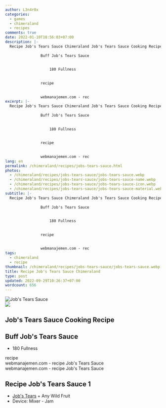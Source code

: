 ```yaml
---
author: L3n4r0x
categories:
  - games
  - chimeraland
  - recipes
comments: true
date: 2022-01-10T18:56:03+07:00
description: |-
  Recipe Job's Tears Sauce Chimeraland Job's Tears Sauce Cooking Recipe
                
                Buff Job's Tears Sauce
                
                  
                    180 Fullness
                  
                
                recipe
              
              
                webmanajemen.com - rec
excerpt: |-
  Recipe Job's Tears Sauce Chimeraland Job's Tears Sauce Cooking Recipe
                
                Buff Job's Tears Sauce
                
                  
                    180 Fullness
                  
                
                recipe
              
              
                webmanajemen.com - rec
lang: en
permalink: /chimeraland/recipes/jobs-tears-sauce.html
photos:
  - /chimeraland/recipes/jobs-tears-sauce/jobs-tears-sauce.webp
  - /chimeraland/recipes/jobs-tears-sauce/jobs-tears-sauce-name.webp
  - /chimeraland/recipes/jobs-tears-sauce/jobs-tears-sauce-icon.webp
  - /chimeraland/recipes/jobs-tears-sauce/jobs-tears-sauce-material.webp
subtitle: |-
  Recipe Job's Tears Sauce Chimeraland Job's Tears Sauce Cooking Recipe
                
                Buff Job's Tears Sauce
                
                  
                    180 Fullness
                  
                
                recipe
              
              
                webmanajemen.com - rec
tags:
  - chimeraland
  - recipe
thumbnail: /chimeraland/recipes/jobs-tears-sauce/jobs-tears-sauce.webp
title: Recipe Job's Tears Sauce Chimeraland
type: post
updated: 2022-09-29T10:26:37+07:00
wordcount: 656
---
```


<link
  rel="stylesheet"
  href="https://rawcdn.githack.com/dimaslanjaka/Web-Manajemen/870a349/css/bootstrap-5-3-0-alpha3-wrapper.css"
/>
<section id="bootstrap-wrapper">
  <div data-bs-theme="dark">
    <div class="card mb-2">
      <div class="card-body">
        <div class="row g-0">
          <div class="col-sm-4 position-relative mb-2">
            <img
              src="https://www.webmanajemen.com/chimeraland/recipes/jobs-tears-sauce/jobs-tears-sauce-material.webp"
              class="card-img fit-cover w-100 h-100"
              alt="Job&#x27;s Tears Sauce"
              data-fancybox="true"
            />
          </div>
          <div class="col-sm-8 mb-2">
            <div class="card-body">
              <div class="d-flex flex-row align-items-center mb-3">
                <img
                  class="d-inline-block me-2"
                  src="https://www.webmanajemen.com/chimeraland/recipes/jobs-tears-sauce/jobs-tears-sauce-icon.webp"
                  width="auto"
                  height="auto"
                  style="vertical-align: middle"
                />
                <h2 class="fs-5">Job&#x27;s Tears Sauce Cooking Recipe</h2>
              </div>
              <h2 class="card-title fs-5">Buff Job&#x27;s Tears Sauce</h2>
              <div class="card-text">
                <ul>
                  <li>180 Fullness</li>
                </ul>
              </div>
              <span class="badge rounded-pill">recipe</span>
            </div>
            <div class="card-footer text-end text-muted mt-auto">
              webmanajemen.com - recipe Job&#x27;s Tears Sauce
            </div>
          </div>
        </div>
      </div>
      <div class="card-footer text-end text-muted">
        webmanajemen.com - recipe Job&#x27;s Tears Sauce
      </div>
    </div>
    <div class="row mb-2">
      <div class="col-12 col-lg-6 recipe-item mb-2">
        <div class="card">
          <div class="card-body">
            <h2 class="card-title fs-5">Recipe Job&#x27;s Tears Sauce 1</h2>
            <div class="card-text">
              <ul>
                <li>
                  <a
                    class="text-decoration-none text-primary"
                    href="/chimeraland/materials/job&#x27;s-tears.html"
                    >Job&#x27;s Tears</a
                  ><span> + </span>Any Wild Fruit
                </li>
                <li>Device: Mixer - Jam</li>
              </ul>
            </div>
          </div>
        </div>
      </div>
    </div>
  </div>
</section>